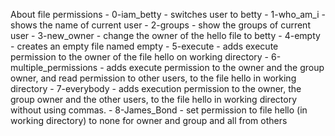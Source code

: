 About file permissions
	- 0-iam_betty - switches user to betty
	- 1-who_am_i - shows the name of current user
	- 2-groups - show the groups of current user
	- 3-new_owner - change the owner of the hello file to betty
	- 4-empty - creates an empty file named empty
	- 5-execute - adds execute permission to the owner of the file hello on working directory
	- 6-multiple_permissions - adds execute permission to the owner and the group owner, and read permission to other users, to the file hello in working directory
	- 7-everybody - adds execution permission to the owner, the group owner and the other users, to the file hello in working directory without using commas.
	- 8-James_Bond - set permission to file hello (in working directory) to none for owner and group and all from others
